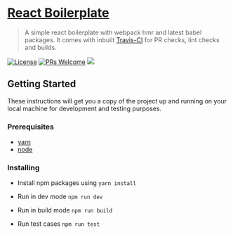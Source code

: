 # [React Boilerplate](http://react-simple-boilerplate.surge.sh/) 

> A simple react boilerplate with webpack hmr and latest babel packages. It comes with inbuilt [Travis-CI](https://travis-ci.org/) for PR checks, lint checks and builds.

[![License](https://img.shields.io/github/license/udaypydi/react-simple-boilerplate)](https://github.com/udaypydi/react-simple-boilerplate/blob/master/LICENSE)
[![PRs Welcome](https://img.shields.io/badge/PRs-welcome-brightgreen.svg)](https://github.com/udaypydi/react-simple-boilerplate/blob/master/CONTRIBUTING.md) ![](https://img.shields.io/travis/udaypydi/react-simple-boilerplate)


## Getting Started
These instructions will get you a copy of the project up and running on your local machine for development and testing purposes.

### Prerequisites
* [yarn](https://classic.yarnpkg.com/en/docs/install/)
* [node](https://nodejs.org/en/download/) 


### Installing
- Install npm packages using `yarn install`

- Run in dev mode
    `npm run dev`

- Run in build mode
    `npm run build`
    
- Run test cases
    `npm run test`
